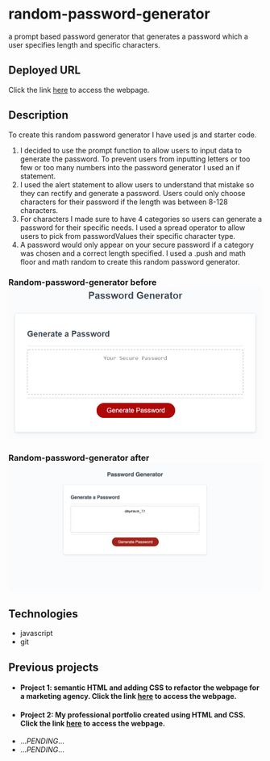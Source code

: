 # random-password-generator

a prompt based password generator that generates a password which a user specifies length and specific characters.

## Deployed URL

Click the link [here](https://amirtha-coder.github.io/random-password-generator/) to access the webpage.

## Description

To create this random password generator I have used js and starter code.

1.  I decided to use the prompt function to allow users to input data to generate the password. To prevent users from inputting letters or too few or too many numbers into the password generator I used an if statement.
2.  I used the alert statement to allow users to understand that mistake so they can rectify and generate a password. Users could only choose characters for their password if the length was between 8-128 characters.
3.  For characters I made sure to have 4 categories so users can generate a password for their specific needs. I used a spread operator to allow users to pick from passwordValues their specific character type.
4.  A password would only appear on your secure password if a category was chosen and a correct length specified. I used a .push and math floor and math random to create this random password generator.

### Random-password-generator before![before](./assets/images/03-javascript-homework-demo.png)

### Random-password-generator after![after](./assets/images/random-password-generator%20after.png)

## Technologies

- javascript
- git

## Previous projects

- #### Project 1: semantic HTML and adding CSS to refactor the webpage for a marketing agency. Click the link [here](https://winner-am1.github.io/semantic_html_refactor/) to access the webpage.
- #### Project 2: My professional portfolio created using HTML and CSS. Click the link [here](https://amirtha-coder.github.io/amirtha-portfolio/) to access the webpage.
- ..._PENDING_...
- ..._PENDING_...

